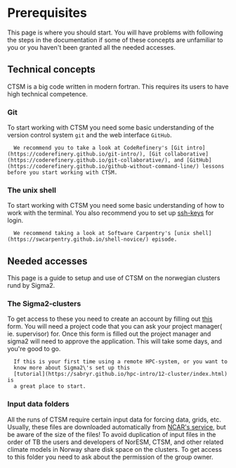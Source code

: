 # Prerequisites
This page is where you should start. You will have problems with following the steps in the documentation if some of these concepts are unfamiliar to you or you haven't been granted all the needed accesses. 


## Technical concepts
CTSM is a big code written in modern fortran. This requires its users to have high technical competence. 

### Git
To start working with CTSM you need some basic understanding of the version control system `git` and the web interface `GitHub`. 
```{discussion} Not familiar with git?  
  We recommend you to take a look at CodeRefinery's [Git intro](https://coderefinery.github.io/git-intro/), [Git collaborative](https://coderefinery.github.io/git-collaborative/), and [GitHub](https://coderefinery.github.io/github-without-command-line/) lessons before you start working with CTSM.
```
 
### The unix shell
To start working with CTSM you need some basic understanding of how to work with the terminal. You also recommend you to set up [ssh-keys](https://documentation.sigma2.no/getting_started/create_ssh_keys.html) for login. 
```{discussion} Not familiar with a terminal?  
  We recommend taking a look at Software Carpentry's [unix shell](https://swcarpentry.github.io/shell-novice/) episode. 
```

## Needed accesses  
This page is a guide to setup and use of CTSM on the norwegian clusters
rund by Sigma2. 

### The Sigma2-clusters
To get access to these you need to create an account by
filling out [this](https://www.metacenter.no/user/application/form/notur/) form. You will
need a project code that you can ask your project manager( ie.
supervisor) for. Once this form is filled out the project manager and
sigma2 will need to approve the application. This will take some days,
and you\'re good to go.

```{discussion} First time on a HPC-cluster? 
  If this is your first time using a remote HPC-system, or you want to
  know more about Sigma2\'s set up this
  [tutorial](https://sabryr.github.io/hpc-intro/12-cluster/index.html) is
  a great place to start.
```

### Input data folders
All the runs of CTSM require certain input data for forcing data, grids, etc. Usually, these files are downloaded automatically from [NCAR's service](https://escomp.github.io/CESM/release-cesm2/downloading_cesm.html#downloading-input-data), but be aware of the size of the files! To avoid duplication of input files in the order of TB the users and developers of NorESM, CTSM, and other related climate models in Norway share disk space on the clusters. To get access to this folder you need to ask about the permission of the group owner. 

